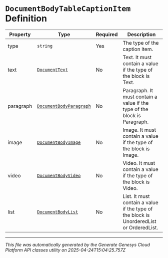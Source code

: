 # `DocumentBodyTableCaptionItem` Definition

| Property | Type | Required | Description |
|----------|------|----------|-------------|
| type | `string` | Yes | The type of the caption item. |
| text | [`DocumentText`](documenttext-definition.md) | No | Text. It must contain a value if the type of the block is Text. |
| paragraph | [`DocumentBodyParagraph`](documentbodyparagraph-definition.md) | No | Paragraph. It must contain a value if the type of the block is Paragraph. |
| image | [`DocumentBodyImage`](documentbodyimage-definition.md) | No | Image. It must contain a value if the type of the block is Image. |
| video | [`DocumentBodyVideo`](documentbodyvideo-definition.md) | No | Video. It must contain a value if the type of the block is Video. |
| list | [`DocumentBodyList`](documentbodylist-definition.md) | No | List. It must contain a value if the type of the block is UnorderedList or OrderedList. |

---

*This file was automatically generated by the Generate Genesys Cloud Platform API classes utility on 2025-04-24T15:04:25.757Z*